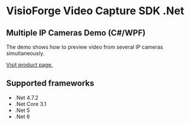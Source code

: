 ﻿# VisioForge Video Capture SDK .Net

## Multiple IP Cameras Demo (C#/WPF)

The demo shows how to preview video from several IP cameras simultaneously.

[Visit product page.](https://www.visioforge.com/video-capture-sdk-net)

## Supported frameworks

* .Net 4.7.2
* .Net Core 3.1
* .Net 5
* .Net 6